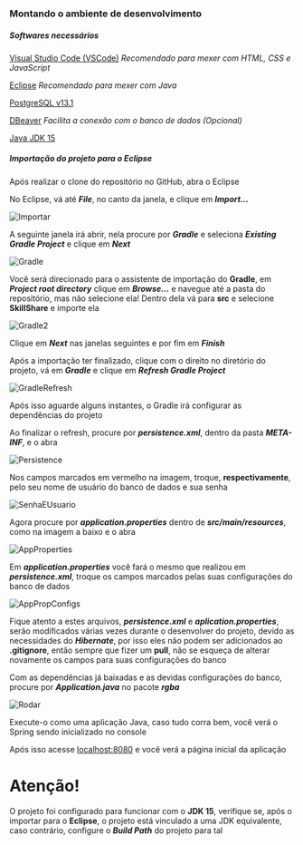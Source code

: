 ### Montando o ambiente de desenvolvimento

##### Softwares necessários

[Visual Studio Code (VSCode)](https://code.visualstudio.com/) *Recomendado para mexer com HTML, CSS e JavaScript*

[Eclipse](https://www.eclipse.org/) *Recomendado para mexer com Java*

[PostgreSQL v13.1](https://www.enterprisedb.com/downloads/postgres-postgresql-downloads)

[DBeaver](https://dbeaver.io/download/) *Facilita a conexão com o banco de dados (Opcional)*

[Java JDK 15](https://www.oracle.com/java/technologies/javase-jdk15-downloads.html)


##### Importação do projeto para o Eclipse

Após realizar o clone do repositório no GitHub, abra o Eclipse

No Eclipse, vá até ***File***, no canto da janela, e clique em ***Import...***

![Importar](Imagens/Importar.png)

A seguinte janela irá abrir, nela procure por ***Gradle*** e seleciona ***Existing Gradle Project*** e clique em ***Next***

![Gradle](Imagens/Gradle.png)

Você será direcionado para o assistente de importação do **Gradle**, em ***Project root directory*** clique em ***Browse...*** e navegue até a pasta do repositório, mas não selecione ela! Dentro dela vá para **src** e selecione **SkillShare** e importe ela

![Gradle2](Imagens/Gradle2.png)

Clique em ***Next*** nas janelas seguintes e por fim em ***Finish***

Após a importação ter finalizado, clique com o direito no diretório do projeto, vá em ***Gradle*** e clique em ***Refresh Gradle Project***

![GradleRefresh](Imagens/GradleRefresh.png)

Após isso aguarde alguns instantes, o Gradle irá configurar as dependências do projeto

Ao finalizar o refresh, procure por ***persistence.xml***, dentro da pasta ***META-INF***, e o abra

![Persistence](Imagens/Persistence.png)

Nos campos marcados em vermelho na imagem, troque, **respectivamente**, pelo seu nome de usuário do banco de dados e sua senha

![SenhaEUsuario](Imagens/SenhaEUsuario.png)

Agora procure por ***application.properties*** dentro de ***src/main/resources***, como na imagem a baixo e o abra

![AppProperties](Imagens/AppProperties.png)

Em ***application.properties*** você fará o mesmo que realizou em ***persistence.xml***, troque os campos marcados pelas suas configurações do banco de dados

![AppPropConfigs](Imagens/AppPropConfigs.png)


Fique atento a estes arquivos, ***persistence.xml*** e ***aplication.properties***, serão modificados várias vezes durante o desenvolver do projeto, devido as necessidades do ***Hibernate***, por isso eles não podem ser adicionados ao **.gitignore**, então sempre que fizer um **pull**, não se esqueça de alterar novamente os campos para suas configurações do banco

Com as dependências já baixadas e as devidas configurações do banco, procure por ***Application.java*** no pacote ***rgba***

![Rodar](Imagens/Rodar.png)

Execute-o como uma aplicação Java, caso tudo corra bem, você verá o Spring sendo inicializado no console

Após isso acesse [localhost:8080](http://localhost:8080) e você verá a página inicial da aplicação



# Atenção!

O projeto foi configurado para funcionar com o **JDK 15**, verifique se, após o importar para o **Eclipse**, o projeto está vinculado a uma JDK equivalente, caso contrário, configure o ***Build Path*** do projeto para tal